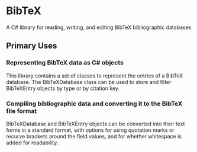 # BibTeX

A C# library for reading, writing, and editing BibTeX bibliographic databases

## Primary Uses

### Representing BibTeX data as C# objects

This library contains a set of classes to represent the entries of a BibTeX database.
The BibTeXDatabase class can be used to store and filter BibTeXEntry objects by type or by citation key.

### Compiling bibliographic data and converting it to the BibTeX file format

BibTeXDatabase and BibTeXEntry objects can be converted into their text forms in a standard format, with options for
using quotation marks or recurve brackets around the field values, and for whether whitespace is added for readability.


